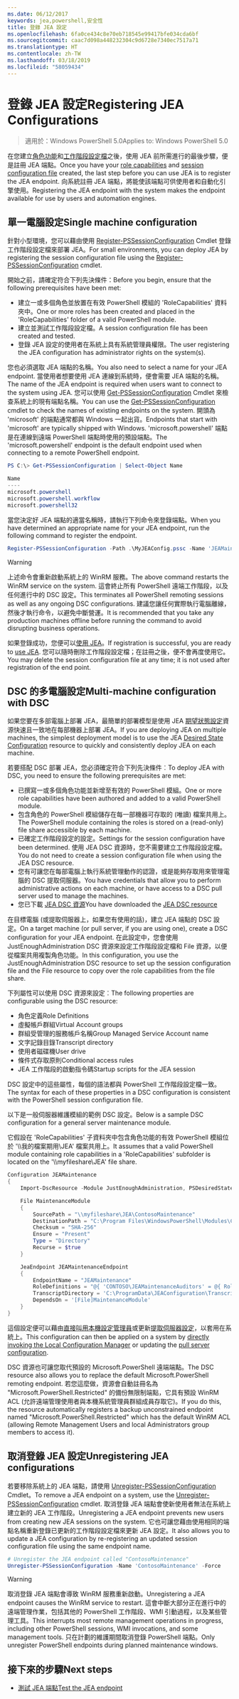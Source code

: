 ```yaml
---
ms.date: 06/12/2017
keywords: jea,powershell,安全性
title: 登錄 JEA 設定
ms.openlocfilehash: 6fa0ce434c8e70eb718545e99417bfe034cda6bf
ms.sourcegitcommit: caac7d098a448232304c9d6728e7340ec7517a71
ms.translationtype: HT
ms.contentlocale: zh-TW
ms.lasthandoff: 03/18/2019
ms.locfileid: "58059434"
---
```

# <a name="registering-jea-configurations"></a><span data-ttu-id="af28a-103">登錄 JEA 設定</span><span class="sxs-lookup"><span data-stu-id="af28a-103">Registering JEA Configurations</span></span>

> <span data-ttu-id="af28a-104">適用於：Windows PowerShell 5.0</span><span class="sxs-lookup"><span data-stu-id="af28a-104">Applies to: Windows PowerShell 5.0</span></span>

<span data-ttu-id="af28a-105">在您建立[角色功能](role-capabilities.md)和[工作階段設定檔](session-configurations.md)之後，使用 JEA 前所需進行的最後步驟，便是註冊 JEA 端點。</span><span class="sxs-lookup"><span data-stu-id="af28a-105">Once you have your [role capabilities](role-capabilities.md) and [session configuration file](session-configurations.md) created, the last step before you can use JEA is to register the JEA endpoint.</span></span>
<span data-ttu-id="af28a-106">向系統註冊 JEA 端點，將能使該端點可供使用者和自動化引擎使用。</span><span class="sxs-lookup"><span data-stu-id="af28a-106">Registering the JEA endpoint with the system makes the endpoint available for use by users and automation engines.</span></span>

## <a name="single-machine-configuration"></a><span data-ttu-id="af28a-107">單一電腦設定</span><span class="sxs-lookup"><span data-stu-id="af28a-107">Single machine configuration</span></span>

<span data-ttu-id="af28a-108">針對小型環境，您可以藉由使用 [Register-PSSessionConfiguration](https://msdn.microsoft.com/powershell/reference/5.1/microsoft.powershell.core/register-pssessionconfiguration) Cmdlet 登錄工作階段設定檔來部署 JEA。</span><span class="sxs-lookup"><span data-stu-id="af28a-108">For small environments, you can deploy JEA by registering the session configuration file using the [Register-PSSessionConfiguration](https://msdn.microsoft.com/powershell/reference/5.1/microsoft.powershell.core/register-pssessionconfiguration) cmdlet.</span></span>

<span data-ttu-id="af28a-109">開始之前，請確定符合下列先決條件：</span><span class="sxs-lookup"><span data-stu-id="af28a-109">Before you begin, ensure that the following prerequisites have been met:</span></span>
- <span data-ttu-id="af28a-110">建立一或多個角色並放置在有效 PowerShell 模組的 'RoleCapabilities' 資料夾中。</span><span class="sxs-lookup"><span data-stu-id="af28a-110">One or more roles has been created and placed in the 'RoleCapabilities' folder of a valid PowerShell module.</span></span>
- <span data-ttu-id="af28a-111">建立並測試工作階段設定檔。</span><span class="sxs-lookup"><span data-stu-id="af28a-111">A session configuration file has been created and tested.</span></span>
- <span data-ttu-id="af28a-112">登錄 JEA 設定的使用者在系統上具有系統管理員權限。</span><span class="sxs-lookup"><span data-stu-id="af28a-112">The user registering the JEA configuration has administrator rights on the system(s).</span></span>

<span data-ttu-id="af28a-113">您也必須選取 JEA 端點的名稱。</span><span class="sxs-lookup"><span data-stu-id="af28a-113">You also need to select a name for your JEA endpoint.</span></span>
<span data-ttu-id="af28a-114">當使用者想要使用 JEA 連線到系統時，便會需要 JEA 端點的名稱。</span><span class="sxs-lookup"><span data-stu-id="af28a-114">The name of the JEA endpoint is required when users want to connect to the system using JEA.</span></span>
<span data-ttu-id="af28a-115">您可以使用 [Get-PSSessionConfiguration](https://msdn.microsoft.com/powershell/reference/5.1/microsoft.powershell.core/get-pssessionconfiguration) Cmdlet 來檢查系統上的現有端點名稱。</span><span class="sxs-lookup"><span data-stu-id="af28a-115">You can use the [Get-PSSessionConfiguration](https://msdn.microsoft.com/powershell/reference/5.1/microsoft.powershell.core/get-pssessionconfiguration) cmdlet to check the names of existing endpoints on the system.</span></span>
<span data-ttu-id="af28a-116">開頭為 'microsoft' 的端點通常都與 Windows 一起出貨。</span><span class="sxs-lookup"><span data-stu-id="af28a-116">Endpoints that start with 'microsoft' are typically shipped with Windows.</span></span>
<span data-ttu-id="af28a-117">'microsoft.powershell' 端點是在連線到遠端 PowerShell 端點時使用的預設端點。</span><span class="sxs-lookup"><span data-stu-id="af28a-117">The 'microsoft.powershell' endpoint is the default endpoint used when connecting to a remote PowerShell endpoint.</span></span>

```powershell
PS C:\> Get-PSSessionConfiguration | Select-Object Name

Name
----
microsoft.powershell
microsoft.powershell.workflow
microsoft.powershell32
```

<span data-ttu-id="af28a-118">當您決定好 JEA 端點的適當名稱時，請執行下列命令來登錄端點。</span><span class="sxs-lookup"><span data-stu-id="af28a-118">When you have determined an appropriate name for your JEA endpoint, run the following command to register the endpoint.</span></span>

```powershell
Register-PSSessionConfiguration -Path .\MyJEAConfig.pssc -Name 'JEAMaintenance' -Force
```

> [!WARNING]
> <span data-ttu-id="af28a-119">上述命令會重新啟動系統上的 WinRM 服務。</span><span class="sxs-lookup"><span data-stu-id="af28a-119">The above command restarts the WinRM service on the system.</span></span>
> <span data-ttu-id="af28a-120">這會終止所有 PowerShell 遠端工作階段，以及任何進行中的 DSC 設定。</span><span class="sxs-lookup"><span data-stu-id="af28a-120">This terminates all PowerShell remoting sessions as well as any ongoing DSC configurations.</span></span>
> <span data-ttu-id="af28a-121">建議您讓任何實際執行電腦離線，然後才執行命令，以避免中斷營運。</span><span class="sxs-lookup"><span data-stu-id="af28a-121">It is recommended that you take any production machines offline before running the command to avoid disrupting business operations.</span></span>

<span data-ttu-id="af28a-122">如果登錄成功，您便可以[使用 JEA](using-jea.md)。</span><span class="sxs-lookup"><span data-stu-id="af28a-122">If registration is successful, you are ready to [use JEA](using-jea.md).</span></span>
<span data-ttu-id="af28a-123">您可以隨時刪除工作階段設定檔；在註冊之後，便不會再度使用它。</span><span class="sxs-lookup"><span data-stu-id="af28a-123">You may delete the session configuration file at any time; it is not used after registration of the end point.</span></span>

## <a name="multi-machine-configuration-with-dsc"></a><span data-ttu-id="af28a-124">DSC 的多電腦設定</span><span class="sxs-lookup"><span data-stu-id="af28a-124">Multi-machine configuration with DSC</span></span>

<span data-ttu-id="af28a-125">如果您要在多部電腦上部署 JEA，最簡單的部署模型是使用 JEA [期望狀態設定](https://msdn.microsoft.com/powershell/dsc/overview)資源快速且一致地在每部機器上部署 JEA。</span><span class="sxs-lookup"><span data-stu-id="af28a-125">If you are deploying JEA on multiple machines, the simplest deployment model is to use the JEA [Desired State Configuration](https://msdn.microsoft.com/powershell/dsc/overview) resource to quickly and consistently deploy JEA on each machine.</span></span>

<span data-ttu-id="af28a-126">若要搭配 DSC 部署 JEA，您必須確定符合下列先決條件︰</span><span class="sxs-lookup"><span data-stu-id="af28a-126">To deploy JEA with DSC, you need to ensure the following prerequisites are met:</span></span>
- <span data-ttu-id="af28a-127">已撰寫一或多個角色功能並新增至有效的 PowerShell 模組。</span><span class="sxs-lookup"><span data-stu-id="af28a-127">One or more role capabilities have been authored and added to a valid PowerShell module.</span></span>
- <span data-ttu-id="af28a-128">包含角色的 PowerShell 模組儲存在每一部機器可存取的 (唯讀) 檔案共用上。</span><span class="sxs-lookup"><span data-stu-id="af28a-128">The PowerShell module containing the roles is stored on a (read-only) file share accessible by each machine.</span></span>
- <span data-ttu-id="af28a-129">已確定工作階段設定的設定。</span><span class="sxs-lookup"><span data-stu-id="af28a-129">Settings for the session configuration have been determined.</span></span> <span data-ttu-id="af28a-130">使用 JEA DSC 資源時，您不需要建立工作階段設定檔。</span><span class="sxs-lookup"><span data-stu-id="af28a-130">You do not need to create a session configuration file when using the JEA DSC resource.</span></span>
- <span data-ttu-id="af28a-131">您有可讓您在每部電腦上執行系統管理動作的認證，或是能夠存取用來管理電腦的 DSC 提取伺服器。</span><span class="sxs-lookup"><span data-stu-id="af28a-131">You have credentials that allow you to perform administrative actions on each machine, or have access to a DSC pull server used to manage the machines.</span></span>
- <span data-ttu-id="af28a-132">您已下載 [JEA DSC 資源](https://github.com/PowerShell/JEA/tree/master/DSC%20Resource)</span><span class="sxs-lookup"><span data-stu-id="af28a-132">You have downloaded the [JEA DSC resource](https://github.com/PowerShell/JEA/tree/master/DSC%20Resource)</span></span>

<span data-ttu-id="af28a-133">在目標電腦 (或提取伺服器上，如果您有使用的話)，建立 JEA 端點的 DSC 設定。</span><span class="sxs-lookup"><span data-stu-id="af28a-133">On a target machine (or pull server, if you are using one), create a DSC configuration for your JEA endpoint.</span></span>
<span data-ttu-id="af28a-134">在此設定中，您會使用 JustEnoughAdministration DSC 資源來設定工作階段設定檔和 File 資源，以便從檔案共用複製角色功能。</span><span class="sxs-lookup"><span data-stu-id="af28a-134">In this configuration, you use the JustEnoughAdministration DSC resource to set up the session configuration file and the File resource to copy over the role capabilities from the file share.</span></span>

<span data-ttu-id="af28a-135">下列屬性可以使用 DSC 資源來設定︰</span><span class="sxs-lookup"><span data-stu-id="af28a-135">The following properties are configurable using the DSC resource:</span></span>
- <span data-ttu-id="af28a-136">角色定義</span><span class="sxs-lookup"><span data-stu-id="af28a-136">Role Definitions</span></span>
- <span data-ttu-id="af28a-137">虛擬帳戶群組</span><span class="sxs-lookup"><span data-stu-id="af28a-137">Virtual Account groups</span></span>
- <span data-ttu-id="af28a-138">群組受管理的服務帳戶名稱</span><span class="sxs-lookup"><span data-stu-id="af28a-138">Group Managed Service Account name</span></span>
- <span data-ttu-id="af28a-139">文字記錄目錄</span><span class="sxs-lookup"><span data-stu-id="af28a-139">Transcript directory</span></span>
- <span data-ttu-id="af28a-140">使用者磁碟機</span><span class="sxs-lookup"><span data-stu-id="af28a-140">User drive</span></span>
- <span data-ttu-id="af28a-141">條件式存取原則</span><span class="sxs-lookup"><span data-stu-id="af28a-141">Conditional access rules</span></span>
- <span data-ttu-id="af28a-142">JEA 工作階段的啟動指令碼</span><span class="sxs-lookup"><span data-stu-id="af28a-142">Startup scripts for the JEA session</span></span>

<span data-ttu-id="af28a-143">DSC 設定中的這些屬性，每個的語法都與 PowerShell 工作階段設定檔一致。</span><span class="sxs-lookup"><span data-stu-id="af28a-143">The syntax for each of these properties in a DSC configuration is consistent with the PowerShell session configuration file.</span></span>

<span data-ttu-id="af28a-144">以下是一般伺服器維護模組的範例 DSC 設定。</span><span class="sxs-lookup"><span data-stu-id="af28a-144">Below is a sample DSC configuration for a general server maintenance module.</span></span>

<span data-ttu-id="af28a-145">它假設在 'RoleCapabilities' 子資料夾中包含角色功能的有效 PowerShell 模組位於 '\\\\我的檔案期用\\JEA' 檔案共用上。</span><span class="sxs-lookup"><span data-stu-id="af28a-145">It assumes that a valid PowerShell module containing role capabilities in a 'RoleCapabilities' subfolder is located on the '\\\\myfileshare\\JEA' file share.</span></span>


```powershell
Configuration JEAMaintenance
{
    Import-DscResource -Module JustEnoughAdministration, PSDesiredStateConfiguration

    File MaintenanceModule
    {
        SourcePath = "\\myfileshare\JEA\ContosoMaintenance"
        DestinationPath = "C:\Program Files\WindowsPowerShell\Modules\ContosoMaintenance"
        Checksum = "SHA-256"
        Ensure = "Present"
        Type = "Directory"
        Recurse = $true
    }

    JeaEndpoint JEAMaintenanceEndpoint
    {
        EndpointName = "JEAMaintenance"
        RoleDefinitions = "@{ 'CONTOSO\JEAMaintenanceAuditors' = @{ RoleCapabilities = 'GeneralServerMaintenance-Audit' }; 'CONTOSO\JEAMaintenanceAdmins' = @{ RoleCapabilities = 'GeneralServerMaintenance-Audit', 'GeneralServerMaintenance-Admin' } }"
        TranscriptDirectory = 'C:\ProgramData\JEAConfiguration\Transcripts'
        DependsOn = '[File]MaintenanceModule'
    }
}
```

<span data-ttu-id="af28a-146">這個設定便可以藉由[直接叫用本機設定管理員](https://msdn.microsoft.com/powershell/dsc/metaconfig)或更新[提取伺服器設定](https://msdn.microsoft.com/powershell/dsc/pullserver)，以套用在系統上。</span><span class="sxs-lookup"><span data-stu-id="af28a-146">This configuration can then be applied on a system by [directly invoking the Local Configuration Manager](https://msdn.microsoft.com/powershell/dsc/metaconfig) or updating the [pull server configuration](https://msdn.microsoft.com/powershell/dsc/pullserver).</span></span>

<span data-ttu-id="af28a-147">DSC 資源也可讓您取代預設的 Microsoft.PowerShell 遠端端點。</span><span class="sxs-lookup"><span data-stu-id="af28a-147">The DSC resource also allows you to replace the default Microsoft.PowerShell remoting endpoint.</span></span>
<span data-ttu-id="af28a-148">若您這麼做，資源會自動註冊名為 "Microsoft.PowerShell.Restricted" 的備份無限制端點，它具有預設 WinRM ACL (允許遠端管理使用者與本機系統管理員群組成員存取它)。</span><span class="sxs-lookup"><span data-stu-id="af28a-148">If you do this, the resource automatically registers a backup unconstrained endpoint named "Microsoft.PowerShell.Restricted" which has the default WinRM ACL (allowing Remote Management Users and local Administrators group members to access it).</span></span>

## <a name="unregistering-jea-configurations"></a><span data-ttu-id="af28a-149">取消登錄 JEA 設定</span><span class="sxs-lookup"><span data-stu-id="af28a-149">Unregistering JEA configurations</span></span>

<span data-ttu-id="af28a-150">若要移除系統上的 JEA 端點，請使用 [Unregister-PSSessionConfiguration](https://msdn.microsoft.com/powershell/reference/5.1/microsoft.powershell.core/Unregister-PSSessionConfiguration) Cmdlet。</span><span class="sxs-lookup"><span data-stu-id="af28a-150">To remove a JEA endpoint on a system, use the [Unregister-PSSessionConfiguration](https://msdn.microsoft.com/powershell/reference/5.1/microsoft.powershell.core/Unregister-PSSessionConfiguration) cmdlet.</span></span>
<span data-ttu-id="af28a-151">取消登錄 JEA 端點會使新使用者無法在系統上建立新的 JEA 工作階段。</span><span class="sxs-lookup"><span data-stu-id="af28a-151">Unregistering a JEA endpoint prevents new users from creating new JEA sessions on the system.</span></span>
<span data-ttu-id="af28a-152">它也可讓您藉由使用相同的端點名稱重新登錄已更新的工作階段設定檔來更新 JEA 設定。</span><span class="sxs-lookup"><span data-stu-id="af28a-152">It also allows you to update a JEA configuration by re-registering an updated session configuration file using the same endpoint name.</span></span>

```powershell
# Unregister the JEA endpoint called "ContosoMaintenance"
Unregister-PSSessionConfiguration -Name 'ContosoMaintenance' -Force
```

> [!WARNING]
> <span data-ttu-id="af28a-153">取消登錄 JEA 端點會導致 WinRM 服務重新啟動。</span><span class="sxs-lookup"><span data-stu-id="af28a-153">Unregistering a JEA endpoint causes the WinRM service to restart.</span></span>
> <span data-ttu-id="af28a-154">這會中斷大部分正在進行中的遠端管理作業，包括其他的 PowerShell 工作階段、WMI 引動過程，以及某些管理工具。</span><span class="sxs-lookup"><span data-stu-id="af28a-154">This interrupts most remote management operations in progress, including other PowerShell sessions, WMI invocations, and some management tools.</span></span>
> <span data-ttu-id="af28a-155">只在計劃的維護期間取消登錄 PowerShell 端點。</span><span class="sxs-lookup"><span data-stu-id="af28a-155">Only unregister PowerShell endpoints during planned maintenance windows.</span></span>

## <a name="next-steps"></a><span data-ttu-id="af28a-156">接下來的步驟</span><span class="sxs-lookup"><span data-stu-id="af28a-156">Next steps</span></span>

- [<span data-ttu-id="af28a-157">測試 JEA 端點</span><span class="sxs-lookup"><span data-stu-id="af28a-157">Test the JEA endpoint</span></span>](using-jea.md)
